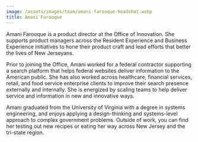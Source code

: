 ```yaml
---
image: /assets/images/team/amani-farooque-headshot.webp
title: Amani Farooque
---
```


Amani Farooque is a product director at the Office of Innovation. She supports product managers across the Resident Experience and Business Experience initiatives to hone their product craft and lead efforts that better the lives of New Jerseyans.

Prior to joining the Office, Amani worked for a federal contractor supporting a search platform that helps federal websites deliver information to the American public. She has also worked across healthcare, financial services, retail, and food service enterprise clients to improve their search presence externally and internally. She is energized by scaling teams to help deliver service and information in new and innovative ways.

Amani graduated from the University of Virginia with a degree in systems engineering, and enjoys applying a design-thinking and systems-level approach to complex government problems. Outside of work, you can find her testing out new recipes or eating her way across New Jersey and the tri-state region.
